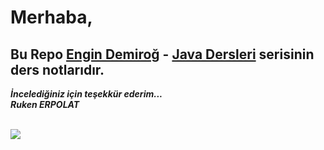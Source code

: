 # Merhaba,

## Bu Repo <a href="https://github.com/engindemirog" src="link">Engin Demiroğ</a> - <a href="https://www.youtube.com/watch?v=dtP6yK50xIs&list=PLqG356ExoxZUGwbqoJEKSMnaxVJe4Uvf8&index=7" src="link">Java Dersleri</a> serisinin ders notlarıdır.


<b><em>İncelediğiniz için teşekkür ederim... <br>
Ruken ERPOLAT </em></b>

<br>

<img src="https://media.giphy.com/media/2AtmFIeP1bQGI/giphy.gif"/>
